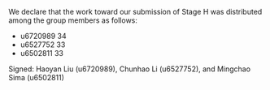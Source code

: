 We declare that the work toward our submission of Stage H was distributed among the group members as follows:

* u6720989 34
* u6527752 33
* u6502811 33

Signed: Haoyan Liu (u6720989), Chunhao Li (u6527752), and Mingchao Sima (u6502811)

